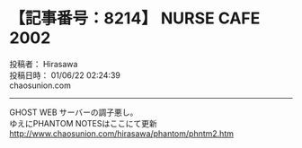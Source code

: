 # 【記事番号：8214】 NURSE CAFE 2002

投稿者： Hirasawa  
投稿日時： 01/06/22 02:24:39  
chaosunion.com

---

  
GHOST WEB サーバーの調子悪し。  
ゆえにPHANTOM NOTESはここにて更新  
http://www.chaosunion.com/hirasawa/phantom/phntm2.htm